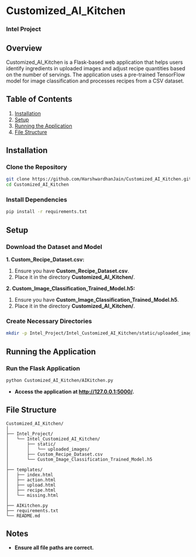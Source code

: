 # Customized_AI_Kitchen

### Intel Project

## Overview
Customized_AI_Kitchen is a Flask-based web application that helps users identify ingredients in uploaded images and adjust recipe quantities based on the number of servings. The application uses a pre-trained TensorFlow model for image classification and processes recipes from a CSV dataset.

## Table of Contents
1. [Installation](#installation)
2. [Setup](#setup)
3. [Running the Application](#running-the-application)
4. [File Structure](#file-structure)

## Installation

### Clone the Repository
```sh
git clone https://github.com/HarshwardhanJain/Customized_AI_Kitchen.git
cd Customized_AI_Kitchen
```

### Install Dependencies
```sh
pip install -r requirements.txt
```

## Setup

### Download the Dataset and Model

**1. Custom_Recipe_Dataset.csv:**
1. Ensure you have **Custom_Recipe_Dataset.csv**.
2. Place it in the directory **Customized_AI_Kitchen/**.

**2. Custom_Image_Classification_Trained_Model.h5:**
1. Ensure you have **Custom_Image_Classification_Trained_Model.h5**.
2. Place it in the directory **Customized_AI_Kitchen/**.

### Create Necessary Directories
```sh
mkdir -p Intel_Project/Intel_Customized_AI_Kitchen/static/uploaded_images
```

## Running the Application

### Run the Flask Application
```sh
python Customized_AI_Kitchen/AIKitchen.py
```
* **Access the application at http://127.0.0.1:5000/.**


## File Structure

```
Customized_AI_Kitchen/
│
├── Intel_Project/
│   └── Intel_Customized_AI_Kitchen/
│       ├── static/
│       │   └── uploaded_images/
│       ├── Custom_Recipe_Dataset.csv
│       └── Custom_Image_Classification_Trained_Model.h5
│
├── templates/
│   ├── index.html
│   ├── action.html
│   ├── upload.html
│   ├── recipe.html
│   └── missing.html
│
├── AIKitchen.py
├── requirements.txt
└── README.md
```

## Notes
* **Ensure all file paths are correct.**
